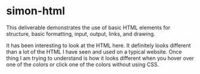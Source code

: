# simon-html

This deliverable demonstrates the use of basic HTML elements for structure, basic formatting, input, output, links, and drawing.

It has been interesting to look at the HTML here. It definitely looks different than a lot of the HTML I have seen and used on a typical website. Once thing I am trying to understand is how it looks different when you hover over one of the colors or click one of the colors without using CSS.
